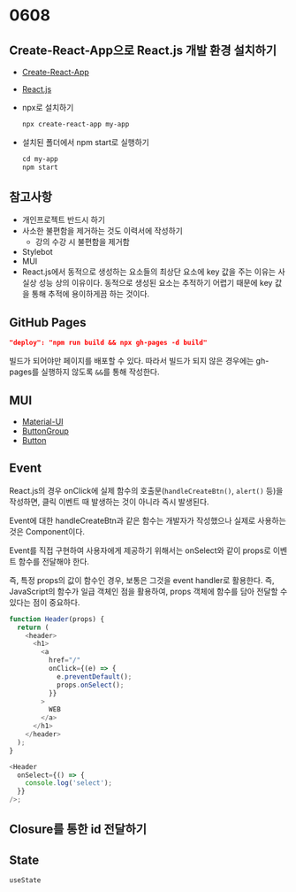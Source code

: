 # 0608

## Create-React-App으로 React.js 개발 환경 설치하기

- [Create-React-App](https://facebook.github.io/create-react-app/)
- [React.js](https://reactjs.org/)

- npx로 설치하기

  ```ps
  npx create-react-app my-app
  ```

- 설치된 폴더에서 npm start로 실행하기

  ```ps
  cd my-app
  npm start
  ```

## 참고사항

- 개인프로젝트 반드시 하기
- 사소한 불편함을 제거하는 것도 이력서에 작성하기
  - 강의 수강 시 불편함을 제거함
- Stylebot
- MUI
- React.js에서 동적으로 생성하는 요소들의 최상단 요소에 key 값을 주는 이유는 사실상 성능 상의 이유이다. 동적으로 생성된 요소는 추적하기 어렵기 때문에 key 값을 통해 추적에 용이하게끔 하는 것이다.

## GitHub Pages

```json
"deploy": "npm run build && npx gh-pages -d build"
```

빌드가 되어야만 페이지를 배포할 수 있다. 따라서 빌드가 되지 않은 경우에는 gh-pages를 실행하지 않도록 `&&`를 통해 작성한다.

## MUI

- [Material-UI](https://material-ui.com/)
- [ButtonGroup](https://mui.com/material-ui/react-button-group/)
- [Button](https://mui.com/material-ui/react-button/)

## Event

React.js의 경우 onClick에 실제 함수의 호출문(`handleCreateBtn()`, `alert()` 등)을 작성하면, 클릭 이벤트 때 발생하는 것이 아니라 즉시 발생된다.

Event에 대한 handleCreateBtn과 같은 함수는 개발자가 작성했으나 실제로 사용하는 것은 Component이다.

Event를 직접 구현하여 사용자에게 제공하기 위해서는 onSelect와 같이 props로 이벤트 함수를 전달해야 한다.

즉, 특정 props의 값이 함수인 경우, 보통은 그것을 event handler로 활용한다. 즉, JavaScript의 함수가 일급 객체인 점을 활용하여, props 객체에 함수를 담아 전달할 수 있다는 점이 중요하다.

```js
function Header(props) {
  return (
    <header>
      <h1>
        <a
          href="/"
          onClick={(e) => {
            e.preventDefault();
            props.onSelect();
          }}
        >
          WEB
        </a>
      </h1>
    </header>
  );
}

<Header
  onSelect={() => {
    console.log('select');
  }}
/>;
```

## Closure를 통한 id 전달하기

## State

`useState`
